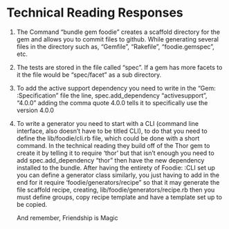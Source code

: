 Technical Reading Responses
=================


1. The Command “bundle gem foodie” creates a scaffold directory for the gem and allows you to commit files to github. While generating several files in the directory such as, “Gemfile”, “Rakefile”, “foodie.gemspec”, etc.

2. The tests are stored in the file called “spec”. If a gem has more facets to it the file would be “spec/facet” as a sub directory.

3. To add the active support dependency you need to write in the “Gem: :Specification” file the line, spec.add_dependency “activesupport”, “4.0.0” adding the comma quote 4.0.0 tells it to specifically use the version 4.0.0

4. To write a generator you need to start with a CLI (command line interface, also doesn’t have to be titled CLI), to do that you need to define the lib/foodie/cli.rb file, which could be done with a short command. In the technical reading they build off of the Thor gem to create it by telling it to require ‘thor’ but that isn’t enough you need to add spec.add_dependency “thor” then have the new dependency installed to the bundle. 
After having the entirety of Foodie: :CLI set up you can define a generator class similarly,  you just having to add in the end for it require ‘foodie/generators/recipe” so that it may generate the file scaffold recipe, creating, lib/foodie/generators/recipe.rb
then you must define groups, copy recipe template and have a template set up to be copied.

    And remember, Friendship is Magic
